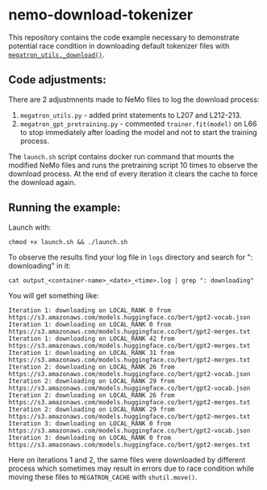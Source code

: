 # nemo-download-tokenizer

This repository contains the code example necessary to demonstrate potential race condition in downloading default tokenizer files with [`megatron_utils._download()`](https://github.com/NVIDIA/NeMo/blob/e938df327c6d1e9d26e9670e51c1ceea0bf5a677/nemo/collections/nlp/modules/common/megatron/megatron_utils.py#L193-L215).

## Code adjustments:

There are 2 adjustmnents made to NeMo files to log the download process:
1. `megatron_utils.py` - added print statements to L207 and L212-213.
2. `megatron_gpt_pretraining.py` - commented `trainer.fit(model)` on L66 to stop immediately after loading the model and not to start the training process.

The `launch.sh` script contains docker run command that mounts the modified NeMo files and runs the pretraining script 10 times to observe the download process. At the end of every iteration it clears the cache to force the download again.

## Running the example:

Launch with:

```
chmod +x launch.sh && ./launch.sh
```

To observe the results find your log file in `logs` directory and search for ": downloading" in it:

```
cat output_<container-name>_<date>_<time>.log | grep ": downloading"
```

You will get something like:
```
Iteration 1: downloading on LOCAL_RANK 0 from https://s3.amazonaws.com/models.huggingface.co/bert/gpt2-vocab.json
Iteration 1: downloading on LOCAL_RANK 0 from https://s3.amazonaws.com/models.huggingface.co/bert/gpt2-merges.txt
Iteration 1: downloading on LOCAL_RANK 42 from https://s3.amazonaws.com/models.huggingface.co/bert/gpt2-merges.txt
Iteration 1: downloading on LOCAL_RANK 31 from https://s3.amazonaws.com/models.huggingface.co/bert/gpt2-merges.txt
Iteration 2: downloading on LOCAL_RANK 26 from https://s3.amazonaws.com/models.huggingface.co/bert/gpt2-vocab.json
Iteration 2: downloading on LOCAL_RANK 29 from https://s3.amazonaws.com/models.huggingface.co/bert/gpt2-vocab.json
Iteration 2: downloading on LOCAL_RANK 26 from https://s3.amazonaws.com/models.huggingface.co/bert/gpt2-merges.txt
Iteration 2: downloading on LOCAL_RANK 29 from https://s3.amazonaws.com/models.huggingface.co/bert/gpt2-merges.txt
Iteration 3: downloading on LOCAL_RANK 0 from https://s3.amazonaws.com/models.huggingface.co/bert/gpt2-vocab.json
Iteration 3: downloading on LOCAL_RANK 0 from https://s3.amazonaws.com/models.huggingface.co/bert/gpt2-merges.txt
```

Here on iterations 1 and 2, the same files were downloaded by different process which sometimes may result in errors due to race condition while moving these files to `MEGATRON_CACHE` with `shutil.move()`.